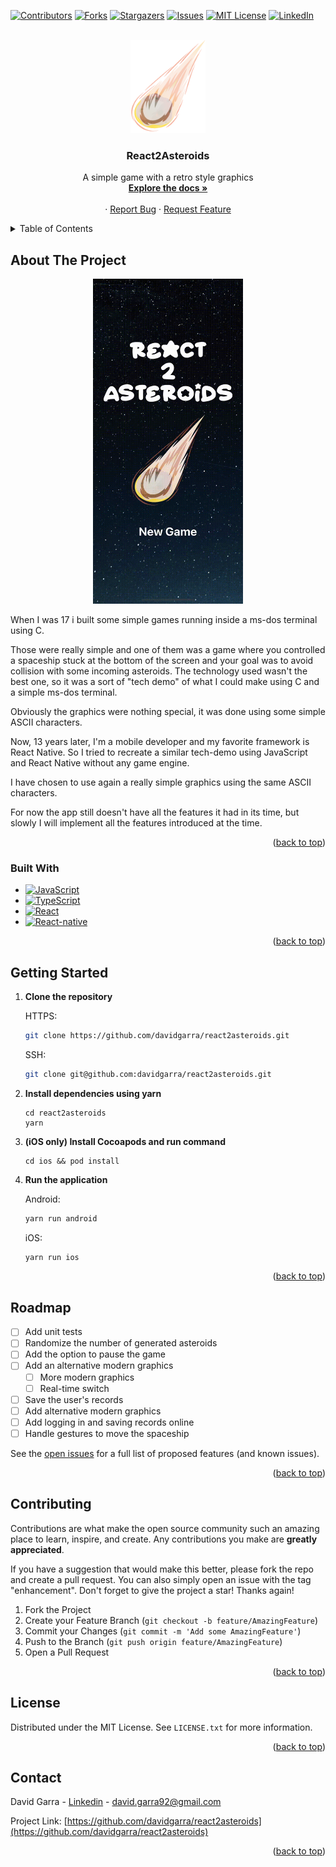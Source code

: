 <a name="readme-top"></a>

[![Contributors][contributors-shield]][contributors-url]
[![Forks][forks-shield]][forks-url]
[![Stargazers][stars-shield]][stars-url]
[![Issues][issues-shield]][issues-url]
[![MIT License][license-shield]][license-url]
[![LinkedIn][linkedin-shield]][linkedin-url]

<!-- PROJECT LOGO -->
<br />
<div align="center">
  <a href="https://github.com/davidgarra/react2asteroids">
    <img src="readme/logo.png" alt="Logo" width="120">
  </a>

<h3 align="center">React2Asteroids</h3>

  <p align="center">
    A simple game with a retro style graphics
    <br />
    <a href="https://github.com/davidgarra/react2asteroids"><strong>Explore the docs »</strong></a>
    <br />
    <br />
    ·
    <a href="https://github.com/davidgarra/react2asteroids/issues">Report Bug</a>
    ·
    <a href="https://github.com/davidgarra/react2asteroids/issues">Request Feature</a>
  </p>
</div>

<!-- TABLE OF CONTENTS -->
<details>
  <summary>Table of Contents</summary>
  <ol>
    <li>
      <a href="#about-the-project">About The Project</a>
      <ul>
        <li><a href="#built-with">Built With</a></li>
      </ul>
    </li>
    <li><a href="#getting-started">Getting Started</a></li>
    <li><a href="#roadmap">Roadmap</a></li>
    <li><a href="#contributing">Contributing</a></li>
    <li><a href="#license">License</a></li>
    <li><a href="#contact">Contact</a></li>
  </ol>
</details>

<!-- ABOUT THE PROJECT -->

## About The Project
<p align="center">
  <img src="readme/product-video.gif" alt="React2Asteroids video" width="240" />
</p>

When I was 17 i built some simple games running inside a ms-dos terminal using C.

Those were really simple and one of them was a game where you controlled a spaceship stuck at the bottom of the screen and your goal was to avoid collision with some incoming asteroids. The technology used wasn't the best one, so it was a sort of "tech demo" of what I could make using C and a simple ms-dos terminal.

Obviously the graphics were nothing special, it was done using some simple ASCII characters.

Now, 13 years later, I'm a mobile developer and my favorite framework is React Native. So I tried to recreate a similar tech-demo using JavaScript and React Native without any game engine.

I have chosen to use again a really simple graphics using the same ASCII characters.

For now the app still doesn't have all the features it had in its time, but slowly I will implement all the features introduced at the time.

<p align="right">(<a href="#readme-top">back to top</a>)</p>

### Built With

- [![JavaScript][javascript-shield]][javascript-url]
- [![TypeScript][typescript-shield]][typescript-url]
- [![React][react.js]][react-url]
- [![React-native][reactnative-shield]][reactnative-url]

<p align="right">(<a href="#readme-top">back to top</a>)</p>

<!-- GETTING STARTED -->

## Getting Started

1. **Clone the repository**

   HTTPS:

   ```sh
   git clone https://github.com/davidgarra/react2asteroids.git
   ```

   SSH:

   ```sh
   git clone git@github.com:davidgarra/react2asteroids.git
   ```

2. **Install dependencies using yarn**

   ```shell
   cd react2asteroids
   yarn
   ```

3. **(iOS only) Install Cocoapods and run command**

   ```shell
   cd ios && pod install
   ```

4. **Run the application**

   Android:

   ```sh
   yarn run android
   ```

   iOS:

   ```sh
   yarn run ios
   ```

<p align="right">(<a href="#readme-top">back to top</a>)</p>

<!-- ROADMAP -->

## Roadmap

- [ ] Add unit tests
- [ ] Randomize the number of generated asteroids
- [ ] Add the option to pause the game
- [ ] Add an alternative modern graphics
  - [ ] More modern graphics
  - [ ] Real-time switch
- [ ] Save the user's records
- [ ] Add alternative modern graphics
- [ ] Add logging in and saving records online
- [ ] Handle gestures to move the spaceship

See the [open issues](https://github.com/davidgarra/react2asteroids/issues) for a full list of proposed features (and known issues).

<p align="right">(<a href="#readme-top">back to top</a>)</p>

<!-- CONTRIBUTING -->

## Contributing

Contributions are what make the open source community such an amazing place to learn, inspire, and create. Any contributions you make are **greatly appreciated**.

If you have a suggestion that would make this better, please fork the repo and create a pull request. You can also simply open an issue with the tag "enhancement".
Don't forget to give the project a star! Thanks again!

1. Fork the Project
2. Create your Feature Branch (`git checkout -b feature/AmazingFeature`)
3. Commit your Changes (`git commit -m 'Add some AmazingFeature'`)
4. Push to the Branch (`git push origin feature/AmazingFeature`)
5. Open a Pull Request

<p align="right">(<a href="#readme-top">back to top</a>)</p>

<!-- LICENSE -->

## License

Distributed under the MIT License. See `LICENSE.txt` for more information.

<p align="right">(<a href="#readme-top">back to top</a>)</p>

<!-- CONTACT -->

## Contact

David Garra - [Linkedin](https://www.linkedin.com/in/david-garra/) - david.garra92@gmail.com

Project Link: [https://github.com/davidgarra/react2asteroids](https://github.com/davidgarra/react2asteroids)

<p align="right">(<a href="#readme-top">back to top</a>)</p>

<!-- MARKDOWN LINKS & IMAGES -->
<!-- https://www.markdownguide.org/basic-syntax/#reference-style-links -->

[contributors-shield]: https://img.shields.io/github/contributors/davidgarra/react2asteroids.svg?style=for-the-badge
[contributors-url]: https://github.com/davidgarra/react2asteroids/graphs/contributors
[forks-shield]: https://img.shields.io/github/forks/davidgarra/react2asteroids.svg?style=for-the-badge
[forks-url]: https://github.com/davidgarra/react2asteroids/network/members
[stars-shield]: https://img.shields.io/github/stars/davidgarra/react2asteroids.svg?style=for-the-badge
[stars-url]: https://github.com/davidgarra/react2asteroids/stargazers
[issues-shield]: https://img.shields.io/github/issues/davidgarra/react2asteroids.svg?style=for-the-badge
[issues-url]: https://github.com/davidgarra/react2asteroids/issues
[license-shield]: https://img.shields.io/github/license/davidgarra/react2asteroids.svg?style=for-the-badge
[license-url]: https://github.com/davidgarra/react2asteroids/blob/master/LICENSE.txt
[linkedin-shield]: https://img.shields.io/badge/-LinkedIn-black.svg?style=for-the-badge&logo=linkedin&colorB=555
[linkedin-url]: https://linkedin.com/in/david-garra
[react.js]: https://img.shields.io/badge/React-20232A?style=for-the-badge&logo=react&logoColor=61DAFB
[react-url]: https://reactjs.org/
[reactnative-shield]: https://img.shields.io/badge/React--Native-20232A?style=for-the-badge&logo=react
[reactnative-url]: https://reactnative.dev/
[javascript-shield]: https://img.shields.io/badge/JavaScript-20232A?style=for-the-badge&logo=JavaScript
[javascript-url]: https://developer.mozilla.org/en-US/docs/Web/JavaScript
[typescript-shield]: https://img.shields.io/badge/TypeScript-20232A?style=for-the-badge&logo=typescript
[typescript-url]: https://www.typescriptlang.org/
